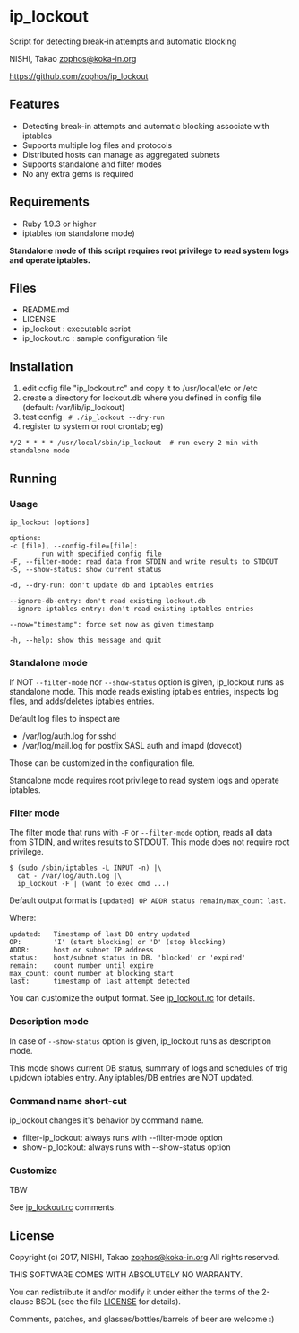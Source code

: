 # ip_lockout

Script for detecting break-in attempts and automatic blocking

NISHI, Takao <zophos@koka-in.org>

https://github.com/zophos/ip_lockout

## Features

 * Detecting break-in attempts and automatic blocking associate with iptables
 * Supports multiple log files and protocols
 * Distributed hosts can manage as aggregated subnets
 * Supports standalone and filter modes
 * No any extra gems is required

## Requirements

 * Ruby 1.9.3 or higher
 * iptables (on standalone mode) 

**Standalone mode of this script requires root privilege to read
system logs and operate iptables.**


## Files

  * README.md
  * LICENSE
  * ip_lockout : executable script
  * ip_lockout.rc : sample configuration file


## Installation

 1. edit cofig file "ip_lockout.rc" and copy it to /usr/local/etc or /etc
 2. create a directory for lockout.db where you defined in config file
(default: /var/lib/ip_lockout)
 3. test config ` # ./ip_lockout --dry-run`
 4. register to system or root crontab; eg)

`*/2 * * * * /usr/local/sbin/ip_lockout  # run every 2 min with standalone mode`


## Running

### Usage

    ip_lockout [options]
    
    options:
    -c [file], --config-file=[file]:
            run with specified config file
    -F, --filter-mode: read data from STDIN and write results to STDOUT
    -S, --show-status: show current status
    
    -d, --dry-run: don't update db and iptables entries
    
    --ignore-db-entry: don't read existing lockout.db
    --ignore-iptables-entry: don't read existing iptables entries
    
    --now="timestamp": force set now as given timestamp
    
    -h, --help: show this message and quit

### Standalone mode

If NOT `--filter-mode` nor `--show-status` option is given,
ip_lockout runs as standalone mode.
This mode reads existing iptables entries, inspects log files,
and adds/deletes iptables entries.

Default log files to inspect are

 * /var/log/auth.log for sshd
 * /var/log/mail.log for postfix SASL auth and imapd (dovecot)

Those can be customized in the configuration file.

Standalone mode requires root privilege to read system logs and operate
iptables.


### Filter mode

The filter mode that runs with `-F` or `--filter-mode` option,
reads all data from STDIN, and writes results to STDOUT.
This mode does not require root privilege.


    $ (sudo /sbin/iptables -L INPUT -n) |\
      cat - /var/log/auth.log |\
      ip_lockout -F | (want to exec cmd ...)


Default output format is `[updated] OP ADDR status remain/max_count last`.

Where:
    
    updated:   Timestamp of last DB entry updated
    OP:        'I' (start blocking) or 'D' (stop blocking)
    ADDR:      host or subnet IP address
    status:    host/subnet status in DB. 'blocked' or 'expired'
    remain:    count number until expire
    max_count: count number at blocking start
    last:      timestamp of last attempt detected

You can customize the output format.
See [ip_lockout.rc](./ip_lockout.rc) for details.


### Description mode

In case of `--show-status` option is given, ip_lockout runs
as description mode.

This mode shows current DB status, summary of logs and schedules of
trig up/down iptables entry.
Any iptables/DB entries are NOT updated.

### Command name short-cut

ip_lockout changes it's behavior by command name.

 * filter-ip_lockout: always runs with --filter-mode option
 * show-ip_lockout: always runs with --show-status option

### Customize

TBW

See [ip_lockout.rc](./ip_lockout.rc) comments.


## License
Copyright (c) 2017, NISHI, Takao <zophos@koka-in.org>
All rights reserved.

THIS SOFTWARE COMES WITH ABSOLUTELY NO WARRANTY.

You can redistribute it and/or modify it under either the terms of the
2-clause BSDL (see the file [LICENSE](LICENSE) for details).

Comments, patches, and glasses/bottles/barrels of beer are welcome :)
